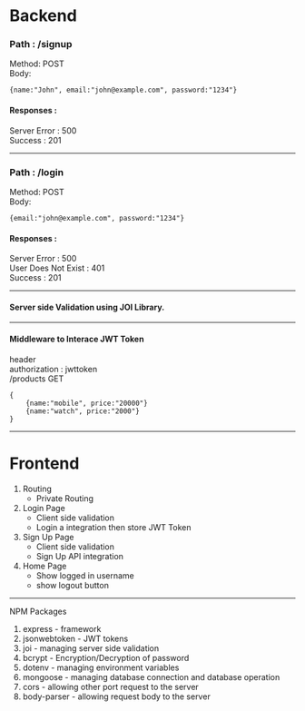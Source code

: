 
# Backend

### Path : /signup
Method: POST<br>
Body:<br>

```
{name:"John", email:"john@example.com", password:"1234"}
```

#### Responses : <br>
Server Error : 500<br>
Success : 201

<hr/>

### Path : /login
Method: POST <br>
Body:<br>
```
{email:"john@example.com", password:"1234"}
```

#### Responses :<br>
Server Error : 500<br>
User Does Not Exist : 401<br>
Success : 201

<hr/>

#### Server side Validation using JOI Library.

<hr/>

#### Middleware to Interace JWT Token
header <br>
authorization : jwttoken<br>
/products GET
```
{
    {name:"mobile", price:"20000"}
    {name:"watch", price:"2000"}
}
```

<hr/>

# Frontend 
1. Routing
    - Private Routing
2. Login Page
    - Client side validation
    - Login a integration then store JWT Token
3. Sign Up Page
    - Client side validation
    - Sign Up API integration
4. Home Page 
    - Show logged in username
    - show logout button

<hr/>

NPM Packages
1. express - framework
2. jsonwebtoken  - JWT tokens
3. joi - managing server side validation
4. bcrypt - Encryption/Decryption of password
5. dotenv - managing environment variables
6. mongoose - managing database connection and database operation
7. cors - allowing other port request to the server
8. body-parser - allowing request body to the server
